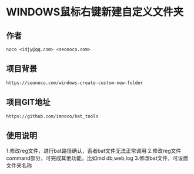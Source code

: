 WINDOWS鼠标右键新建自定义文件夹
=======================
## 作者
    noco <idjy@qq.com> <seonoco.com>

## 项目背景
    https://seonoco.com/windows-create-custom-new-folder

## 项目GIT地址
    https://github.com/imnoco/bat_tools

## 使用说明

1.修改reg文件，进行bat路径确认，否者bat文件无法正常调用
2.修改reg文件command部分，可完成其他功能。比如md db,web,log
3.修改bat文件，可设置文件夹名称

